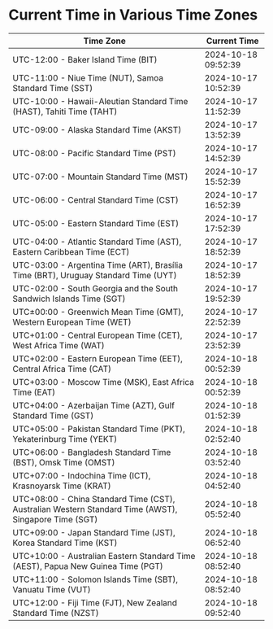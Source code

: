 # Current Time in Various Time Zones

| Time Zone | Current Time |
|-----------|--------------|
| UTC-12:00 - Baker Island Time (BIT) | 2024-10-18 09:52:39 |
| UTC-11:00 - Niue Time (NUT), Samoa Standard Time (SST) | 2024-10-17 10:52:39 |
| UTC-10:00 - Hawaii-Aleutian Standard Time (HAST), Tahiti Time (TAHT) | 2024-10-17 11:52:39 |
| UTC-09:00 - Alaska Standard Time (AKST) | 2024-10-17 13:52:39 |
| UTC-08:00 - Pacific Standard Time (PST) | 2024-10-17 14:52:39 |
| UTC-07:00 - Mountain Standard Time (MST) | 2024-10-17 15:52:39 |
| UTC-06:00 - Central Standard Time (CST) | 2024-10-17 16:52:39 |
| UTC-05:00 - Eastern Standard Time (EST) | 2024-10-17 17:52:39 |
| UTC-04:00 - Atlantic Standard Time (AST), Eastern Caribbean Time (ECT) | 2024-10-17 18:52:39 |
| UTC-03:00 - Argentina Time (ART), Brasília Time (BRT), Uruguay Standard Time (UYT) | 2024-10-17 18:52:39 |
| UTC-02:00 - South Georgia and the South Sandwich Islands Time (SGT) | 2024-10-17 19:52:39 |
| UTC±00:00 - Greenwich Mean Time (GMT), Western European Time (WET) | 2024-10-17 22:52:39 |
| UTC+01:00 - Central European Time (CET), West Africa Time (WAT) | 2024-10-17 23:52:39 |
| UTC+02:00 - Eastern European Time (EET), Central Africa Time (CAT) | 2024-10-18 00:52:39 |
| UTC+03:00 - Moscow Time (MSK), East Africa Time (EAT) | 2024-10-18 00:52:39 |
| UTC+04:00 - Azerbaijan Time (AZT), Gulf Standard Time (GST) | 2024-10-18 01:52:39 |
| UTC+05:00 - Pakistan Standard Time (PKT), Yekaterinburg Time (YEKT) | 2024-10-18 02:52:40 |
| UTC+06:00 - Bangladesh Standard Time (BST), Omsk Time (OMST) | 2024-10-18 03:52:40 |
| UTC+07:00 - Indochina Time (ICT), Krasnoyarsk Time (KRAT) | 2024-10-18 04:52:40 |
| UTC+08:00 - China Standard Time (CST), Australian Western Standard Time (AWST), Singapore Time (SGT) | 2024-10-18 05:52:40 |
| UTC+09:00 - Japan Standard Time (JST), Korea Standard Time (KST) | 2024-10-18 06:52:40 |
| UTC+10:00 - Australian Eastern Standard Time (AEST), Papua New Guinea Time (PGT) | 2024-10-18 08:52:40 |
| UTC+11:00 - Solomon Islands Time (SBT), Vanuatu Time (VUT) | 2024-10-18 08:52:40 |
| UTC+12:00 - Fiji Time (FJT), New Zealand Standard Time (NZST) | 2024-10-18 09:52:40 |
